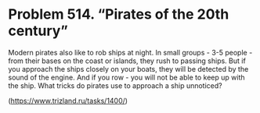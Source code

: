 # Problem 514. “Pirates of the 20th century”

Modern pirates also like to rob ships at night. In small groups - 3-5 people - from their bases on the coast or islands, they rush to passing ships. But if you approach the ships closely on your boats, they will be detected by the sound of the engine. And if you row - you will not be able to keep up with the ship. What tricks do pirates use to approach a ship unnoticed?

(https://www.trizland.ru/tasks/1400/)